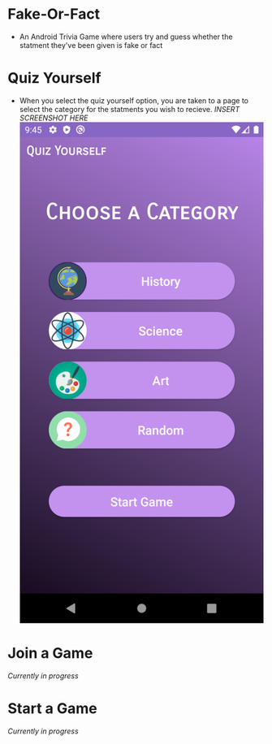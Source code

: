 # Fake-Or-Fact

* An Android Trivia Game where users try and guess whether the statment they've been given is fake or fact

# Quiz Yourself
* When you select the quiz yourself option, you are taken to a page to select the category for the statments you wish to recieve. *INSERT SCREENSHOT HERE*
![Image Quiz Select](https://github.com/McComas-Developer/Fake-Or-Fact/blob/master/images/quizSelect.png)

# Join a Game
*Currently in progress*

# Start a Game
*Currently in progress*
